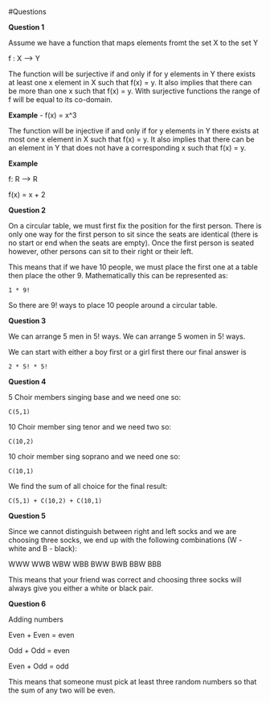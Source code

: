 #Questions

**Question 1**

Assume we have a function that maps elements fromt the set X to the set Y

f : X --> Y

The function will be surjective if and only if for y elements in Y there exists at least one x element in X such that f(x) = y. It also implies that there can be more than one x such that f(x) = y. With surjective functions the range of f will be equal to its co-domain. 

**Example** - f(x) = x^3

The function will be injective if and only if for y elements in Y there exists at most one x element in X such that f(x) = y. It also implies that there can be an element in Y that does not have a corresponding x such that f(x) = y. 

**Example** 

f: R --> R

f(x) = x + 2


**Question 2**

On a circular table, we must first fix the position for the first person. There is only one way for the first person to sit since the seats are identical (there is no start or end when the seats are empty). Once the first person is seated however, other persons can sit to their right or their left. 

This means that if we have 10 people, we must place the first one at a table then place the other 9. Mathematically this can be represented as:

	1 * 9!

So there are 9! ways to place 10 people around a circular table. 

**Question 3**

We can arrange 5 men in 5! ways.
We can arrange 5 women in 5! ways.

We can start with either a boy first or a girl first there our final answer is 

	2 * 5! * 5!


**Question 4**

5 Choir members singing base and we need one so:

	C(5,1)

10 Choir member sing tenor and we need two so:

	C(10,2)

10 choir member sing soprano and we need one so:

	C(10,1)


We find the sum of all choice for the final result:

	C(5,1) + C(10,2) + C(10,1)


**Question 5**

Since we cannot distinguish between right and left socks and we are choosing three socks, we end up with the following combinations (W - white and B - black):

WWW
WWB
WBW
WBB
BWW
BWB
BBW
BBB

This means that your friend was correct and choosing three socks will always give you either a white or black pair.

**Question 6**

Adding numbers

Even + Even = even

Odd + Odd = even

Even + Odd = odd

This means that someone must pick at least three random numbers so that the sum of any two will be even.

